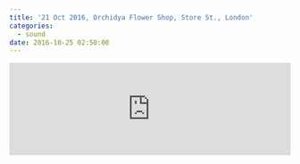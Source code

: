 ```yaml
---
title: '21 Oct 2016, Orchidya Flower Shop, Store St., London'
categories:
  - sound
date: 2016-10-25 02:50:00
---
```


<div id="535903784570252900" align="left">
	<iframe width="100%" height="166" scrolling="no" frameborder="no" src="https://w.soundcloud.com/player/?url=https%3A//api.soundcloud.com/tracks/289794975&amp;color=717171&amp;auto_play=false&amp;hide_related=false&amp;show_comments=true&amp;show_user=true&amp;show_reposts=false"></iframe>
</div>

